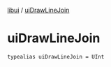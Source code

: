 [libui](README.md) / [uiDrawLineJoin](ui-draw-line-join.md)

# uiDrawLineJoin

`typealias uiDrawLineJoin = UInt`